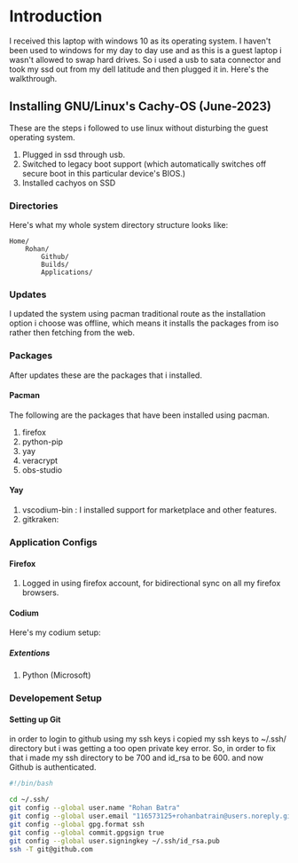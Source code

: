 # Introduction

I received this laptop with windows 10 as its operating system. I haven't been used to windows for my day to day use and as this is a guest laptop i wasn't allowed to swap hard drives. So i used a usb to sata connector and took my ssd out from my dell latitude and then plugged it in. Here's the walkthrough.


## Installing GNU/Linux's Cachy-OS (June-2023)

These are the steps i followed to use linux without disturbing the guest operating system.

1. Plugged in ssd through usb.
2. Switched to legacy boot support (which automatically switches off secure boot in this particular device's BIOS.)
3. Installed cachyos on SSD


### Directories

Here's what my whole system directory structure looks like:

```
Home/
    Rohan/
        Github/
        Builds/
        Applications/
```

### Updates

I updated the system using pacman traditional route as the installation option i choose was offline, which means it installs the packages from iso rather then fetching from the web. 

### Packages

After updates these are the packages that i installed.

#### Pacman

The following are the packages that have been installed using pacman.

1. firefox
2. python-pip
3. yay
4. veracrypt
5. obs-studio

#### Yay 

1. vscodium-bin : I installed support for marketplace and other features.
2. gitkraken: 

### Application Configs

#### Firefox

1. Logged in using firefox account, for bidirectional sync on all my firefox browsers.

#### Codium

Here's my codium setup:

##### Extentions

1. Python (Microsoft)

### Developement Setup

#### Setting up Git

in order to login to github using my ssh keys i copied my ssh keys to ~/.ssh/ directory but i was getting a too open private key error. So, in order to fix that i made my ssh directory to be 700 and id_rsa to be 600. and now Github is authenticated.


```bash
#!/bin/bash

cd ~/.ssh/
git config --global user.name "Rohan Batra"
git config --global user.email "116573125+rohanbatrain@users.noreply.github.com"
git config --global gpg.format ssh
git config --global commit.gpgsign true
git config --global user.signingkey ~/.ssh/id_rsa.pub
ssh -T git@github.com
```